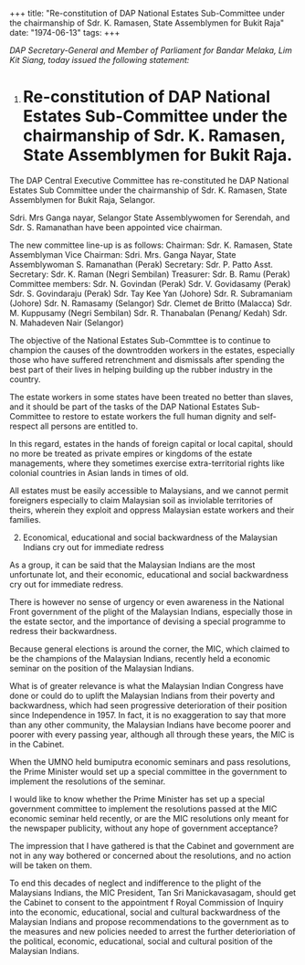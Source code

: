 +++ 
title: "Re-constitution of DAP National Estates Sub-Committee under the chairmanship of Sdr. K. Ramasen, State Assemblymen for Bukit Raja"
date: "1974-06-13"
tags:
+++

_DAP Secretary-General and Member of Parliament for Bandar Melaka, Lim Kit Siang, today issued the following statement:_

1. # Re-constitution of DAP National Estates Sub-Committee under the chairmanship of Sdr. K. Ramasen, State Assemblymen for Bukit Raja.

The DAP Central Executive Committee has re-constituted he DAP National Estates Sub Committee under the chairmanship of Sdr. K. Ramasen, State Assemblymen for Bukit Raja, Selangor.</u>

Sdri. Mrs Ganga nayar, Selangor State Assemblywomen for Serendah, and Sdr. S. Ramanathan have been appointed vice chairman.

The new committee line-up is as follows:
Chairman: Sdr. K. Ramasen, State Assemblyman 
Vice Chairman: Sdri. Mrs. Ganga Nayar, State Assemblywoman 
    	                           S. Ramanathan (Perak)
Secretary: Sdr. P. Patto
Asst. Secretary: Sdr. K. Raman (Negri Sembilan)
Treasurer: Sdr. B. Ramu (Perak)
Committee members: Sdr. N. Govindan (Perak)
		          Sdr. V. Govidasamy (Perak)
		          Sdr. S. Govindaraju (Perak)
		          Sdr. Tay Kee Yan (Johore)
		          Sdr. R. Subramaniam (Johore)
		          Sdr. N. Ramasamy (Selangor)
		          Sdr. Clemet de Britto (Malacca)
		          Sdr. M. Kuppusamy (Negri Sembilan)
		          Sdr. R. Thanabalan (Penang/ Kedah)
		          Sdr. N. Mahadeven Nair (Selangor)

The objective of the National Estates Sub-Commttee is to continue to champion the causes of the downtrodden workers in the estates, especially those who have suffered retrenchment and dismissals after spending the best part of their lives in helping building up the rubber industry in the country.

The estate workers in some states have been treated no better than slaves, and it should be part of the tasks of the DAP National Estates Sub-Committee to restore to estate workers the full human dignity and self-respect all persons are entitled to.

In this regard, estates in the hands of foreign capital or local capital, should no more be treated as private empires or kingdoms of the estate managements, where they sometimes exercise extra-territorial rights like colonial countries in Asian lands in times of old.

All estates must be easily accessible to Malaysians, and we cannot permit foreigners especially to claim Malaysian soil as inviolable territories of theirs, wherein they exploit and oppress Malaysian estate workers and their families.

2. Economical, educational and social backwardness of the Malaysian Indians cry out for immediate redress

As a group, it can be said that the Malaysian Indians are the most unfortunate lot, and their economic, educational and social backwardness cry out for immediate redress.

There is however no sense of urgency or even awareness in the National Front government of the plight of the Malaysian Indians, especially those in the estate sector, and the importance of devising a special programme to redress their backwardness.

Because general elections is around the corner, the MIC, which claimed to be the champions of the Malaysian Indians, recently held a economic seminar on the position of the Malaysian Indians.

What is of greater relevance is what the Malaysian Indian Congress have done or could do to uplift the Malaysian Indians from their poverty and backwardness, which had seen progressive deterioration of their position since Independence in 1957. In fact, it is no exaggeration to say that more than any other community, the Malaysian Indians have become poorer and poorer with every passing year, although all through these years, the MIC is in the Cabinet.

When the UMNO held bumiputra economic seminars and pass resolutions, the Prime Minister would set up a special committee in the government to implement the resolutions of the seminar.

I would like to know whether the Prime Minister has set up a special government committee to implement the resolutions passed at the MIC economic seminar held recently, or are the MIC resolutions only meant for the newspaper publicity, without any hope of government acceptance?

The impression that I have gathered is that the Cabinet and government are not in any way bothered or concerned about the resolutions, and no action will be taken on them.

To end this decades of neglect and indifference to the plight of the Malaysians Indians, the MIC President, Tan Sri Manickavasagam, should get the Cabinet to consent to the appointment f  Royal Commission of Inquiry into the economic, educational, social and cultural backwardness of the Malaysian Indians and propose recommendations to the government as to the measures and new policies needed to arrest the further deterioriation of the political, economic, educational, social and cultural position of the Malaysian Indians.
 
